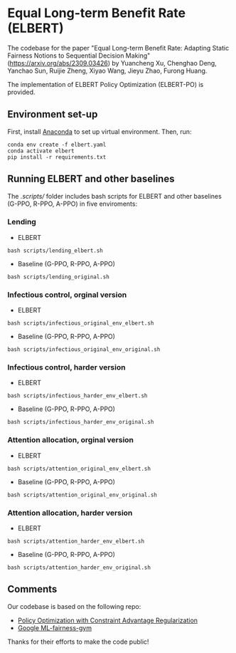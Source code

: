 # Equal Long-term Benefit Rate (ELBERT)
The codebase for the paper "Equal Long-term Benefit Rate: Adapting Static Fairness Notions to Sequential Decision Making" (https://arxiv.org/abs/2309.03426) by Yuancheng Xu, Chenghao Deng, Yanchao Sun, Ruijie Zheng, Xiyao Wang, Jieyu Zhao, Furong Huang.

The implementation of ELBERT Policy Optimization (ELBERT-PO) is provided.

## Environment set-up
First, install [Anaconda](https://docs.anaconda.com/anaconda/install/) to set up virtual environment. Then, run:
```
conda env create -f elbert.yaml
conda activate elbert
pip install -r requirements.txt
```

## Running ELBERT and other baselines 
The *.scripts/* folder includes bash scripts for ELBERT and other baselines (G-PPO, R-PPO, A-PPO) in five enviroments:
### Lending
* ELBERT
```
bash scripts/lending_elbert.sh
```
* Baseline (G-PPO, R-PPO, A-PPO)
```
bash scripts/lending_original.sh
```
### Infectious control, orginal version
* ELBERT
```
bash scripts/infectious_original_env_elbert.sh
```
* Baseline (G-PPO, R-PPO, A-PPO)
```
bash scripts/infectious_original_env_original.sh
```
### Infectious control, harder version
* ELBERT
```
bash scripts/infectious_harder_env_elbert.sh
```
* Baseline (G-PPO, R-PPO, A-PPO)
```
bash scripts/infectious_harder_env_original.sh
```
### Attention allocation, orginal version
* ELBERT
```
bash scripts/attention_original_env_elbert.sh
```
* Baseline (G-PPO, R-PPO, A-PPO)
```
bash scripts/attention_original_env_original.sh
```
### Attention allocation, harder version
* ELBERT
```
bash scripts/attention_harder_env_elbert.sh
```
* Baseline (G-PPO, R-PPO, A-PPO)
```
bash scripts/attention_harder_env_original.sh
```


## Comments
Our codebase is based on the following repo:
* [Policy Optimization with Constraint Advantage Regularization](https://github.com/ericyangyu/pocar)
* [Google ML-fairness-gym](https://github.com/google/ml-fairness-gym)

Thanks for their efforts to make the code public!
